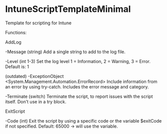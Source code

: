 # IntuneScriptTemplateMinimal
Template for scripting for Intune

Functions:

AddLog

-Message (string)
Add a single string to add to the log file.

-Level (int 1-3)
Set the log level 1 = Information, 2 = Warning, 3 = Error. Default is: 1

(outdated) -ExceptionObject <System.Management.Automation.ErrorRecord>
Include information from an error by using try-catch. Includes the error message and category.

-Terminate (switch)
Terminate the script, to report issues with the script itself. Don't use in a try block.

ExitScript

-Code (int)
Exit the script by using a specific code or the variable $exitCode if not specified. Default: 65000 -> will use the variable.
